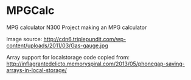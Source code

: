 MPGCalc
=======

MPG calculator
N300 Project making an MPG calculator

Image source: http://cdn6.triplepundit.com/wp-content/uploads/2011/03/Gas-gauge.jpg

Array support for localstorage code copied from:
http://inflagrantedelicto.memoryspiral.com/2013/05/phonegap-saving-arrays-in-local-storage/
  
